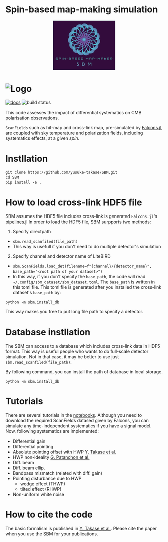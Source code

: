 # Spin-based map-making simulation

<p align="center">
  <img src="./figures/SBM_logo.png" alt="Logo" width="200">
</p>

<p align="center">
  <h1>
  <img src="./maps/scan_fields.png" alt="Logo">
  </h1>
</p>

[![docs](https://img.shields.io/badge/docs-stable-blue.svg)](https://yusuke-takase.github.io/SBM/index.html)
![build status](https://github.com/yusuke-takase/SBM/actions/workflows/test.yml/badge.svg?branch=master)

This code assesses the impact of differential systematics on CMB polarisation observations.

`ScanFields` such as hit-map and cross-link map, pre-simulated by [Falcons.jl](https://github.com/yusuke-takase/Falcons.jl), are coupled with sky temperature and polarization fields, including systematics effects, at a given $spin$.

# Instllation

```
git clone https://github.com/yusuke-takase/SBM.git
cd SBM
pip install -e .
```

# How to load cross-link HDF5 file 
SBM assumes the HDF5 file includes cross-link is generated `Falcons.jl`'s [pipelines.jl](https://github.com/yusuke-takase/Falcons.jl/blob/master/src/function/pipelines.jl)
In order to load the HDF5 file, SBM surpports two methods:

1. Specify directpath
  - `sbm.read_scanfiled(file_path)`
  - This way is usefull if you don't need to do multiple detector's simulation
2. Specify channel and detector name of LiteBIRD
  - `sbm.ScanFields.load_det(filename=f"{channel}/{detector_name}", base_path="<root path of your dataset>")`
  - In this way, if you don't specify the `base_path`, the code will read `~/.config/sbm_dataset/sbm_dataset.toml`.
  The `base_path` is written in this toml file. 
  This toml file is generated after you installed the cross-link dataset's `base_path` by:
  ```
  python -m sbm.install_db
  ```
  This way makes you free to put long file path to specify a detector. 

# Database instllation

The SBM can access to a database which includes cross-link data in HDF5 format.
This way is useful people who wants to do full-scale detector simulation.
Not in that case, it may be better to use just `sbm.read_scanfiled(file_path)`.

By following command, you can install the path of database in local storage.

```
python -m sbm.install_db
```

# Tutorials

There are several tutorials in the [notebooks](https://github.com/yusuke-takase/SBM/tree/master/notebooks).
Although you need to download the required ScanFields datased given by Falcons, you can simulate any time-independent systematics if you have a signal model.
Now, following systematics are implemented:

- Differential gain
- Differential pointing
- Absolute pointing offset with HWP [Y. Takase et al.](https://arxiv.org/abs/2408.03040)
- HWP non-ideality [G. Patanchon et al.](https://iopscience.iop.org/article/10.1088/1475-7516/2024/04/074)
- Diff. beam
- Diff. beam ellip.
- Bandpass mismatch (related with diff. gain)
- Pointing disturbance due to HWP
  - wedge effect (THWP)
  - tilted effect (RHWP)
- Non-uniform white noise

# How to cite the code
The basic formalism is published in [Y. Takase et al.](https://arxiv.org/abs/2408.03040). 
Please cite the paper when you use the SBM for your publications. 
